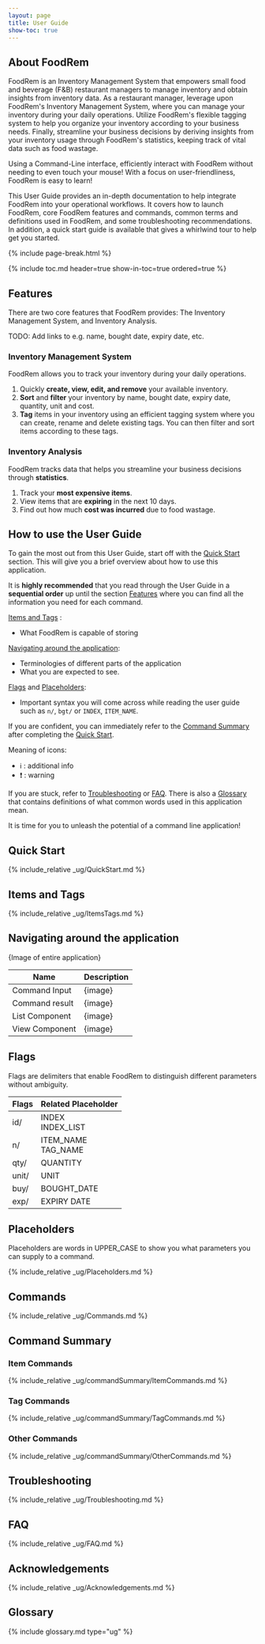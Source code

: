 ```yaml
---
layout: page
title: User Guide
show-toc: true
---
```

## About FoodRem

FoodRem is an Inventory Management System that empowers small food and beverage (F&B) restaurant managers to manage inventory and obtain insights from inventory data. As a restaurant manager, leverage upon FoodRem's Inventory Management System, where you can manage your inventory during your daily operations. Utilize FoodRem's flexible tagging system to help you organize your inventory according to your business needs. Finally, streamline your business decisions by deriving insights from your inventory usage through FoodRem's statistics, keeping track of vital data such as food wastage.

Using a Command-Line interface, efficiently interact with FoodRem without needing to even touch your mouse! With a focus on user-friendliness, FoodRem is easy to learn!

This User Guide provides an in-depth documentation to help integrate FoodRem into your operational workflows. It covers how to launch FoodRem, core FoodRem features and commands, common terms and definitions used in FoodRem, and some troubleshooting recommendations. In addition, a quick start guide is available that gives a whirlwind tour to help get you started.

{% include page-break.html %} <!-- Force a page break -->

{% include toc.md header=true show-in-toc=true ordered=true %}

## Features 
There are two core features that FoodRem provides: The Inventory Management System, and Inventory Analysis.

TODO: Add links to e.g. name, bought date, expiry date, etc.
### Inventory Management System
 FoodRem allows you to track your inventory during your daily operations.

 1. Quickly **create, view, edit, and remove** your available inventory.
 2. **Sort** and **filter** your inventory by name, bought date, expiry date, quantity, unit and cost.
 3. **Tag** items in your inventory using an efficient tagging system where you can create, rename and delete existing tags. You can then filter and sort items according to these tags.

### Inventory Analysis
FoodRem tracks data that helps you streamline your business decisions through **statistics**.
1. Track your **most expensive items**.
2. View items that are **expiring** in the next 10 days.
3. Find out how much **cost was incurred** due to food wastage.

## How to use the User Guide
To gain the most out from this User Guide, start off with the [Quick Start](#quick-start) section. This will give you a brief overview about how to use this application.

It is **highly recommended** that you read through the User Guide in a **sequential order** up until the section
[Features](#features) where you can find all the information you need for each command.

[Items and Tags](#items-and-tags) :

* What FoodRem is capable of storing

[Navigating around the application](#navigating-around-the-application):

* Terminologies of different parts of the application
* What you are expected to see.

[Flags](#flags) and [Placeholders](#placeholders):

* Important syntax you will come across while reading the user
  guide such as `n/`, `bgt/` or `INDEX`, `ITEM_NAME`.

If you are confident, you can immediately refer to the [Command Summary](#command-summary) after completing the [Quick Start](#quick-start).

Meaning of icons:

* ℹ️ : additional info
* ❗ : warning

If you are stuck, refer to [Troubleshooting](#troubleshooting) or [FAQ](#faq). There is also a [Glossary](#glossary) that contains definitions of what common words used in this application mean.

It is time for you to unleash the potential of a command line application!

## Quick Start

{% include_relative _ug/QuickStart.md %}

## Items and Tags

{% include_relative _ug/ItemsTags.md %}

## Navigating around the application

{Image of entire application}

| Name           | Description |
|----------------|-------------|
| Command Input  | {image}     |
| Command result | {image}     |
| List Component | {image}     |
| View Component | {image}     |

## Flags

Flags are delimiters that enable FoodRem to distinguish different parameters without ambiguity.

| Flags | Related Placeholder   |
|-------|-----------------------|
| id/   | INDEX<br>INDEX_LIST   |
| n/    | ITEM_NAME<br>TAG_NAME |
| qty/  | QUANTITY              |
| unit/ | UNIT                  |
| buy/  | BOUGHT_DATE           |
| exp/  | EXPIRY DATE           |

## Placeholders

Placeholders are words in UPPER_CASE to show you what parameters you can supply to a command.

{% include_relative _ug/Placeholders.md %}

## Commands

{% include_relative _ug/Commands.md %}

## Command Summary

### Item Commands

{% include_relative _ug/commandSummary/ItemCommands.md %}

### Tag Commands

{% include_relative _ug/commandSummary/TagCommands.md %}

### Other Commands

{% include_relative _ug/commandSummary/OtherCommands.md %}

## Troubleshooting

{% include_relative _ug/Troubleshooting.md %}

## FAQ

{% include_relative _ug/FAQ.md %}

## Acknowledgements

{% include_relative _ug/Acknowledgements.md %}

## Glossary

{% include glossary.md type="ug" %}
